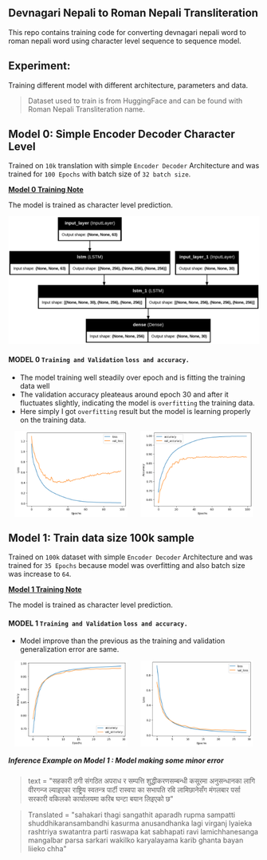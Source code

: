 ## Devnagari Nepali to Roman Nepali Transliteration

This repo contains training code for converting devnagari nepali word to roman nepali word using character level sequence to sequence model.

## Experiment:

Training different model with different architecture, parameters and data.

> Dataset used to train is from HuggingFace and can be found with Roman Nepali Transliteration name.

## Model 0: Simple Encoder Decoder Character Level

Trained on `10k` translation with simple `Encoder Decoder` Architecture and was trained for `100 Epochs` with batch size of `32 batch size`.

**[Model 0 Training Note](./training/02_mini_train.ipynb)**

The model is trained as character level prediction.

![Model 0 Architecture](./images/model_0.png)

#### MODEL 0 `Training and Validation` `loss and accuracy.`

- The model training well steadily over epoch and is fitting the training data well
- The validation accuracy pleateaus around epoch 30 and after it fluctuates slightly, indicating the model is `overfitting` the training data.
- Here simply I got `overfitting` result but the model is learning properly on the training data.

<div style="display: flex; justify-content: space-around;">
    <img src="./images/model_0_plot0.png" alt="Model 1 Architecture" style="width: 45%;">
    <img src="./images/model_0plot.png" alt="Model 2 Architecture" style="width: 45%;">
</div>

## Model 1: Train data size 100k sample

Trained on `100k` dataset with simple `Encoder Decoder` Architecture and was trained for `35 Epochs` because model was overfitting and also batch size was increase to `64`.

**[Model 1 Training Note](./training/02_mini_train.ipynb)**

The model is trained as character level prediction.

#### MODEL 1 `Training and Validation` `loss and accuracy.`

- Model improve than the previous as the training and validation generalization error are same.

<div style="display: flex; justify-content: space-around;">
    <img src="./images/model1_1.png" alt="Model 1 Architecture" style="width: 45%;">
    <img src="./images/model1_2.png" alt="Model 2 Architecture" style="width: 45%;">
</div>

##### Inference Example on Model 1 : Model making some minor error

> text = "सहकारी ठगी संगठित अपराध र सम्पत्ति शुद्धीकरणसम्बन्धी कसूरमा अनुसन्धानका लागि वीरगन्ज ल्याइएका राष्ट्रिय स्वतन्त्र पार्टी रास्वपा का सभापति रवि लामिछानेसँग मंगलबार पर्सा सरकारी वकिलको कार्यालयमा करिब  घन्टा बयान लिइएको छ"

> Translated = "sahakari thagi sangathit aparadh rupma sampatti shuddhikaransambandhi kasurma anusandhanka lagi virganj lyaieka rashtriya swatantra parti raswapa kat sabhapati ravi lamichhanesanga mangalbar parsa sarkari wakilko karyalayama karib ghanta bayan liieko chha"